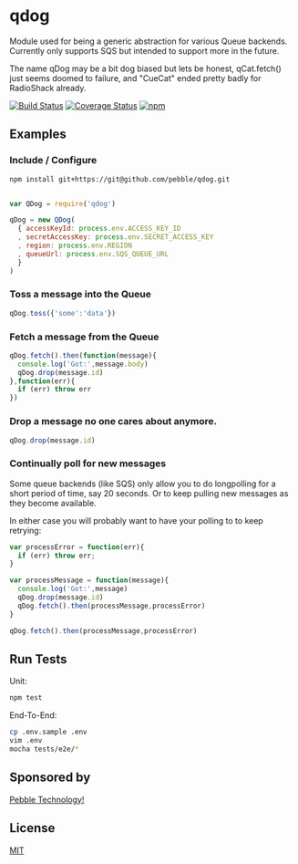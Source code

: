 # qdog

Module used for being a generic abstraction for various Queue backends.
Currently only supports SQS but intended to support more in the future.

The name qDog may be a bit dog biased but lets be honest, qCat.fetch() just
seems doomed to failure, and "CueCat" ended pretty badly for RadioShack already.

[![Build Status](https://travis-ci.org/pebble/qdog.svg?branch=master)](https://travis-ci.org/pebble/qdog)
[![Coverage Status](https://coveralls.io/repos/pebble/qdog/badge.svg)](https://coveralls.io/r/pebble/qdog)
[![npm](http://img.shields.io/npm/v/qdog.svg)](https://www.npmjs.org/package/qdog)

## Examples

### Include / Configure


```bash
npm install git+https://git@github.com/pebble/qdog.git
```

```js

var QDog = require('qdog')

qDog = new QDog(
  { accessKeyId: process.env.ACCESS_KEY_ID
  , secretAccessKey: process.env.SECRET_ACCESS_KEY
  , region: process.env.REGION
  , queueUrl: process.env.SQS_QUEUE_URL
  }
)
```

### Toss a message into the Queue

```js
qDog.toss({'some':'data'})
```

### Fetch a message from the Queue

```js
qDog.fetch().then(function(message){
  console.log('Got:',message.body) 
  qDog.drop(message.id)
},function(err){
  if (err) throw err
})
```

### Drop a message no one cares about anymore.

```js
qDog.drop(message.id)
```

### Continually poll for new messages

Some queue backends (like SQS) only allow you to do longpolling
for a short period of time, say 20 seconds. Or to keep pulling new messages
as they become available.

In either case you will probably want to have your polling to to keep retrying:

```js
var processError = function(err){
  if (err) throw err;
}

var processMessage = function(message){
  console.log('Got:',message) 
  qDog.drop(message.id)
  qDog.fetch().then(processMessage,processError)
}

qDog.fetch().then(processMessage,processError)

```

## Run Tests

Unit:

```bash
npm test
```

End-To-End:

```bash
cp .env.sample .env
vim .env
mocha tests/e2e/*
```

## Sponsored by

[Pebble Technology!](https://getpebble.com)

## License

[MIT](https://github.com/pebble/qdog/blob/master/LICENSE)
